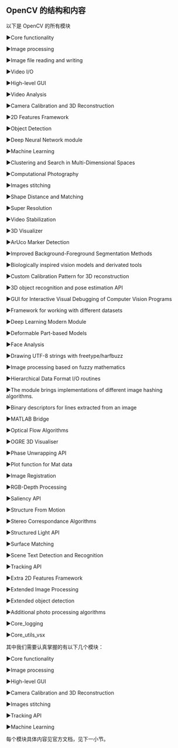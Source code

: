 ## OpenCV 的结构和内容

以下是 OpenCV 的所有模块

►Core functionality

►Image processing

►Image file reading and writing

►Video I/O

►High-level GUI

►Video Analysis

►Camera Calibration and 3D Reconstruction

►2D Features Framework

►Object Detection

►Deep Neural Network module

►Machine Learning

►Clustering and Search in Multi-Dimensional Spaces

►Computational Photography

►Images stitching

►Shape Distance and Matching

►Super Resolution

►Video Stabilization

►3D Visualizer

►ArUco Marker Detection

►Improved Background-Foreground Segmentation Methods

►Biologically inspired vision models and derivated tools

►Custom Calibration Pattern for 3D reconstruction

►3D object recognition and pose estimation API

►GUI for Interactive Visual Debugging of Computer Vision Programs

►Framework for working with different datasets

►Deep Learning Modern Module

►Deformable Part-based Models

►Face Analysis

►Drawing UTF-8 strings with freetype/harfbuzz

►Image processing based on fuzzy mathematics

►Hierarchical Data Format I/O routines

►The module brings implementations of different image hashing algorithms.

►Binary descriptors for lines extracted from an image

►MATLAB Bridge

►Optical Flow Algorithms

►OGRE 3D Visualiser

►Phase Unwrapping API

►Plot function for Mat data

►Image Registration

►RGB-Depth Processing

►Saliency API

►Structure From Motion

►Stereo Correspondance Algorithms

►Structured Light API

►Surface Matching

►Scene Text Detection and Recognition

►Tracking API

►Extra 2D Features Framework

►Extended Image Processing

►Extended object detection

►Additional photo processing algorithms

►Core_logging

►Core_utils_vsx

其中我们需要认真掌握的有以下几个模块：

►Core functionality

►Image processing

►High-level GUI

►Camera Calibration and 3D Reconstruction

►Images stitching

►Tracking API

►Machine Learning

每个模块具体内容见官方文档，见下一小节。
